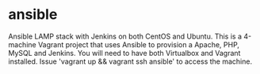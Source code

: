 # ansible
Ansible LAMP stack with Jenkins on both CentOS and Ubuntu.
This is a 4-machine Vagrant project that uses Ansible to provision a Apache, PHP, MySQL and Jenkins.
You will need to have both Virtualbox and Vagrant installed.
Issue 'vagrant up && vagrant ssh ansible' to access the machine.
